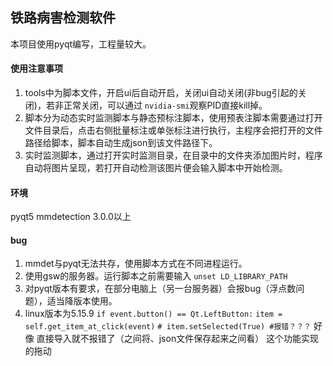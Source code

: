 ## 铁路病害检测软件
本项目使用pyqt编写，工程量较大。
#### 使用注意事项
1. tools中为脚本文件，开启ui后自动开启，关闭ui自动关闭(非bug引起的关闭)，若非正常关闭，可以通过 `nvidia-smi`观察PID直接kill掉。
2. 脚本分为动态实时监测脚本与静态预标注脚本，使用预表注脚本需要通过打开文件目录后，点击右侧批量标注或单张标注进行执行，主程序会把打开的文件路径给脚本，脚本自动生成json到该文件路径下。
3. 实时监测脚本，通过打开实时监测目录，在目录中的文件夹添加图片时，程序自动将图片呈现，若打开自动检测该图片便会输入脚本中开始检测。
#### 环境
pyqt5 mmdetection 3.0.0以上 
#### bug
1. mmdet与pyqt无法共存，使用脚本方式在不同进程运行。
2. 使用gsw的服务器。运行脚本之前需要输入 `unset LD_LIBRARY_PATH`
3. 对pyqt版本有要求，在部分电脑上（另一台服务器）会报bug（浮点数问题），适当降版本使用。
4. linux版本为5.15.9 ``if event.button() == Qt.LeftButton:``
            ``item = self.get_item_at_click(event)``
            ``# item.setSelected(True) #报错？？？`` 好像 直接导入就不报错了（之间将、json文件保存起来之间看） 这个功能实现的拖动
    
